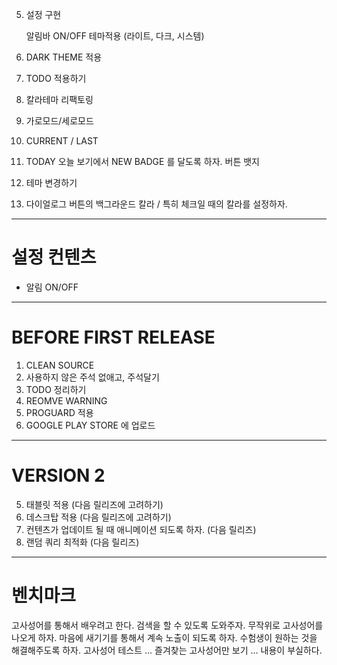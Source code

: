 5. 설정 구현

   알림바 ON/OFF
   테마적용 (라이트, 다크, 시스템)

6. DARK THEME 적용
7. TODO 적용하기
8. 칼라테마 리팩토링
9. 가로모드/세로모드
10. CURRENT / LAST 
11. TODAY 오늘 보기에서 NEW BADGE 를 달도록 하자. 버튼 뱃지
12. 테마 변경하기
13. 다이얼로그 버튼의 백그라운드 칼라 / 특히 체크일 때의 칼라를 설정하자.

----
# 설정 컨텐츠

- 알림 ON/OFF

----
# BEFORE FIRST RELEASE

1. CLEAN SOURCE
2. 사용하지 않은 주석 없애고, 주석달기
3. TODO 정리하기
4. REOMVE WARNING
5. PROGUARD 적용
6. GOOGLE PLAY STORE 에 업로드

---
# VERSION 2

5. 태블릿 적용 (다음 릴리즈에 고려하기)
6. 데스크탑 적용 (다음 릴리즈에 고려하기)
7. 컨텐츠가 업데이트 될 때 애니메이션 되도록 하자. (다음 릴리즈)
8. 랜덤 쿼리 최적화 (다음 릴리즈)

----
# 벤치마크

고사성어를 통해서 배우려고 한다.
검색을 할 수 있도록 도와주자.
무작위로 고사성어를 나오게 하자.
마음에 새기기를 통해서 계속 노출이 되도록 하자.
수험생이 원하는 것을 해결해주도록 하자.
고사성어 테스트 ... 
즐겨찾는 고사성어만 보기 ...
내용이 부실하다.